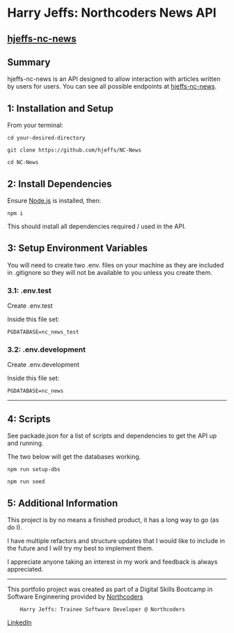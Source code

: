 # Harry Jeffs: Northcoders News API

## [hjeffs-nc-news](https://hjeffs-nc-news.onrender.com/api)

## Summary

hjeffs-nc-news is an API designed to allow interaction with articles written by users for users. You can see all possible endpoints at [hjeffs-nc-news](https://hjeffs-nc-news.onrender.com/api).

## 1: Installation and Setup

From your terminal:

    cd your-desired-directory

    git clone https://github.com/hjeffs/NC-News

    cd NC-News 

## 2: Install Dependencies

Ensure [Node.js](https://nodejs.org/en) is installed, then:

    npm i

This should install all dependencies required / used in the API.

## 3: Setup Environment Variables

You will need to create two .env. files on your machine as they are included in .gitignore so they will not be available to you unless you create them.

### 3.1: .env.test

Create .env.test

Inside this file set:

    PGDATABASE=nc_news_test

### 3.2: .env.development

Create .env.development

 Inside this file set:

    PGDATABASE=nc_news

--- 

## 4: Scripts

See packade.json for a list of scripts and dependencies to get the API up and running. 

The two below will get the databases working. 

    npm run setup-dbs

    npm run seed 

## 5: Additional Information

This project is by no means a finished product, it has a long way to go (as do I).

I have multiple refactors and structure updates that I would like to include in the future and I will try my best to implement them.

I appreciate anyone taking an interest in my work and feedback is always appreciated.

---
This portfolio project was created as part of a Digital Skills Bootcamp in Software Engineering provided by [Northcoders](https://northcoders.com/)

        Harry Jeffs: Trainee Software Developer @ Northcoders

[LinkedIn](www.linkedin.com/in/harryjeffs)